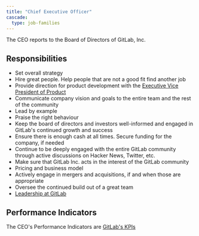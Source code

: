 ```yaml
---
title: "Chief Executive Officer"
cascade:
  type: job-families
---
```


The CEO reports to the Board of Directors of GitLab, Inc.

## Responsibilities

- Set overall strategy
- Hire great people. Help people that are not a good fit find another job
- Provide direction for product development with the [Executive Vice President of Product](/job-families/product/chief-product-officer/)
- Communicate company vision and goals to the entire team and the rest of the community
- Lead by example
- Praise the right behaviour
- Keep the board of directors and investors well-informed and engaged in GitLab's continued growth and success
- Ensure there is enough cash at all times. Secure funding for the company, if needed
- Continue to be deeply engaged with the entire GitLab community through active discussions on Hacker News, Twitter, etc.
- Make sure that GitLab Inc. acts in the interest of the GitLab community
- Pricing and business model
- Actively engage in mergers and acquisitions, if and when those are appropriate
- Oversee the continued build out of a great team
- [Leadership at GitLab](/handbook/company/structure/#e-group)

## Performance Indicators

The CEO's Performance Indicators are [GitLab's KPIs](/handbook/company/kpis/#gitlab-kpis)
